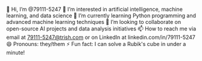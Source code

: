 👋 Hi, I’m @79111-5247
👀 I’m interested in artificial intelligence, machine learning, and data science
🌱 I’m currently learning Python programming and advanced machine learning techniques
💞️ I’m looking to collaborate on open-source AI projects and data analysis initiatives
📫 How to reach me via email at 79111-5247@trish.com or on LinkedIn at linkedin.com/in/79111-5247
😄 Pronouns: they/them
⚡ Fun fact: I can solve a Rubik's cube in under a minute!

<!---
79111-5247/79111-5247 is a ✨ special ✨ repository because its `README.md` (this file) appears on your GitHub profile.
You can click the Preview link to take a look at your changes.
--->
